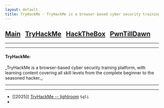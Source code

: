 ```yaml
---
layout: default
title: TryHackMe - TryHackMe is a browser-based cyber security training platform, with learning content covering all skill levels from the complete beginner to the seasoned hacker..
---
```


<h2 class="mume-header" id="mainindexhtml-nbspnbsp-contactcontacthtml"><a
href="../index.html">Main</a>&#xA0;&#xA0;&#xA0;<a 
href="/Post/TryHackMe/index.html">TryHackMe</a>&#xA0;&#xA0;&#xA0;<a
href="Post/HackTheBox/index.html">HackTheBox</a>&#xA0;&#xA0;&#xA0;<a
href="Post/PwnTillDawn/index.html">PwnTillDawn</a>&#xA0;&#xA0;&#xA0;</h2>
<hr>


* * *
<h4 class="mume-header" id="TryHackMe">TryHackMe:</h4>
_TryHackMe is a browser-based cyber security training platform, with learning content covering all skill levels from the complete beginner to the seasoned hacker._
<hr>
<hr>

- [[2025]] [TryHackMe -- lightroom](https://cy3erdr4g0n.github.io/TryHackMe/lightroom.html) `Sqli`
-